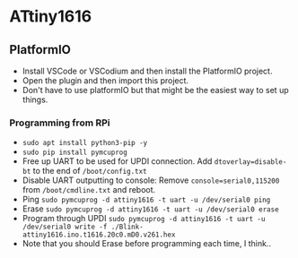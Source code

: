 # ATtiny1616

## PlatformIO
- Install VSCode or VSCodium and then install the PlatformIO project.
- Open the plugin and then import this project.
- Don't have to use platformIO but that might be the easiest way to set up things.


### Programming from RPi
- `sudo apt install python3-pip -y`
- `sudo pip install pymcuprog`
- Free up UART to be used for UPDI connection. Add `dtoverlay=disable-bt` to the end of `/boot/config.txt`
- Disable UART outputting to console: Remove `console=serial0,115200` from `/boot/cmdline.txt` and reboot.
- Ping `sudo pymcuprog -d attiny1616 -t uart -u /dev/serial0 ping`
- Erase `sudo pymcuprog -d attiny1616 -t uart -u /dev/serial0 erase`
- Program through UPDI `sudo pymcuprog -d attiny1616 -t uart -u /dev/serial0 write -f ./Blink-attiny1616.ino.t1616.20c0.mD0.v261.hex`
- Note that you should Erase before programming each time, I think..


